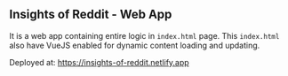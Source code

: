 ## Insights of Reddit - Web App

It is a web app containing entire logic in `index.html` page. This `index.html` also have VueJS enabled for dynamic content loading and updating.

Deployed at: https://insights-of-reddit.netlify.app
